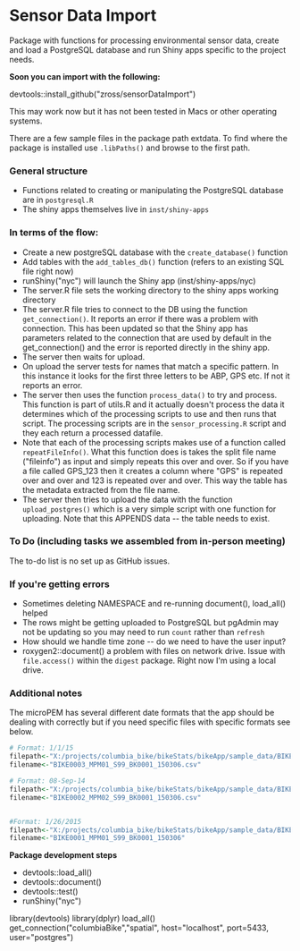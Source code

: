 # Sensor Data Import

Package with functions for processing environmental sensor data, create and load a PostgreSQL database and run Shiny apps specific to the project needs.


**Soon you can import with the following:**

devtools::install_github("zross/sensorDataImport")

This may work now but it has not been tested in Macs or other operating systems.

There are a few sample files in the package path extdata. To find where the package is installed use `.libPaths()` and browse to the first path.


### General structure

* Functions related to creating or manipulating the PostgreSQL database are in `postgresql.R`
* The shiny apps themselves live in `inst/shiny-apps`


### In terms of the flow:

* Create a new postgreSQL database with the `create_database()` function
* Add tables with the `add_tables_db()` function (refers to an existing SQL file right now)
* runShiny("nyc") will launch the Shiny app (inst/shiny-apps/nyc)
* The server.R file sets the working directory to the shiny apps working directory
* The server.R file tries to connect to the DB using the function `get_connection()`. It reports an error if there was a problem with connection. This has been updated so that the Shiny app has parameters related to the connection that are used by default in the get_connection() and the error is reported directly in the shiny app.
* The server then waits for upload.
* On upload the server tests for names that match a specific pattern. In this instance it looks for the first three letters to be ABP, GPS etc. If not it reports an error.
* The server then uses the function `process_data()` to try and process. This function is part of utils.R and it actually doesn't process the data it determines which of the processing scripts to use and then runs that script. The processing scripts are in the `sensor_processing.R` script and they each return a processed datafile.
* Note that each of the processing scripts makes use of a function called `repeatFileInfo()`. What this function does is takes the split file name ("fileinfo") as input and simply repeats this over and over. So if you have a file called GPS_123 then it creates a column where "GPS" is repeated over and over and 123 is repeated over and over. This way the table has the metadata extracted from the file name.
* The server then tries to upload the data with the function `upload_postgres()` which is a very simple script with one function for uploading. Note that this APPENDS data -- the table needs to exist.



### To Do (including tasks we assembled from in-person meeting)

The to-do list is no set up as GitHub issues.


### If you're getting errors

* Sometimes deleting NAMESPACE and re-running document(), load_all() helped
* The rows might be getting uploaded to PostgreSQL but pgAdmin may not be updating so you may need to run `count` rather than `refresh`
* How should we handle time zone -- do we need to have the user input?
* roxygen2::document() a problem with files on network drive. Issue with `file.access()` within the `digest` package. Right now I'm using a local drive.


### Additional notes

The microPEM has several different date formats that the app should be dealing with correctly but if you need specific files with specific formats see below.

```r
# Format: 1/1/15
filepath<-"X:/projects/columbia_bike/bikeStats/bikeApp/sample_data/BIKE0003_MPM01_S99_BK0001_150306.csv"
filename<-"BIKE0003_MPM01_S99_BK0001_150306.csv"

# Format: 08-Sep-14
filepath<-"X:/projects/columbia_bike/bikeStats/bikeApp/sample_data/BIKE0002_MPM02_S99_BK0001_150306.csv"
filename<-"BIKE0002_MPM02_S99_BK0001_150306.csv"


#Format: 1/26/2015
filepath<-"X:/projects/columbia_bike/bikeStats/bikeApp/sample_data/BIKE0001_MPM01_S99_BK0001_150306.csv"
filename<-"BIKE0001_MPM01_S99_BK0001_150306"
```



**Package development steps**

* devtools::load_all()
* devtools::document()
* devtools::test()
* runShiny("nyc")

library(devtools)
library(dplyr)
load_all()
get_connection("columbiaBike","spatial",  host="localhost",
    port=5433, user="postgres")
